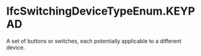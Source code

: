 IfcSwitchingDeviceTypeEnum.KEYPAD
=================================
A set of buttons or switches, each potentially applicable to a different
device.


